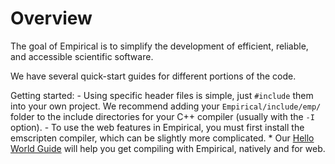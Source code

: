 # Overview

The goal of Empirical is to simplify the development of efficient,
reliable, and accessible scientific software.

We have several quick-start guides for different portions of the code.

Getting started: - Using specific header files is simple, just
`#include` them into your own project. We recommend adding your
`Empirical/include/emp/` folder to the include directories for your C++
compiler (usually with the `-I` option). - To use the web features in
Empirical, you must first install the emscripten compiler, which can be
slightly more complicated. \* Our [Hello World Guide](1-HelloWorld)
will help you get compiling with Empirical, natively and for web.
